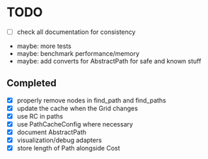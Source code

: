 # TODO
- [ ] check all documentation for consistency
- maybe: more tests
- maybe: benchmark performance/memory
- maybe: add converts for AbstractPath for safe and known stuff

## Completed
- [x] properly remove nodes in find_path and find_paths
- [x] update the cache when the Grid changes
- [x] use RC in paths
- [x] use PathCacheConfig where necessary
- [x] document AbstractPath
- [x] visualization/debug adapters
- [x] store length of Path alongside Cost
